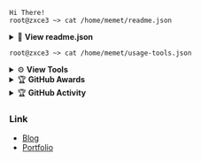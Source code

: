 
```shell
Hi There!
root@zxce3 ~> cat /home/memet/readme.json
```

<details>
  <summary>
    &#128214; <b>View readme.json</b>
  </summary>
  
```json
{
  "html_url": "https://github.com/Zxce3",
  "type": "User",
  "name": "Zxce3",
  "other_name": "memet",
  "blog": "Https://zxce3.blogspot.com",
  "location": "Riau",
  "email": "zxce3@protonmail.com",
  "hireable": null,
  "bio": "I'm just noob",
  "twitter_username": "Zxce3_",
  "telegram_username": "@Zxce3",
  "public_repos": 22,
  "public_gists": 0,
  "followers": 3,
  "following": 1,
  "created_at": "2019-11-04T03:13:58Z",
  "updated_at": "2021-05-28T10:14:29Z"
}
```
  </details>
  
```shell
root@zxce3 ~> cat /home/memet/usage-tools.json
```

<details>
  <summary>&#9881; <b>View Tools</b>
  </summary>

```json

{
  "OS": "Linux",
  "DISTRO" : [
    "Ubuntu", "20.04",
    "Android", "6.0/11",
    "Kali", "2020.02",
    "Mint", "20.2 UMA"
    ],
  "IDE": [
    "Sublime Text",
    "Atom",
    "Vscodium",
    "Nano",
    "Micro"
    ]
}

```
  </details>
  
<details>
    <summary>&#127942 <b>GitHub Awards</b></summary><br/>

![Github Trophy](https://github-profile-trophy.vercel.app/?username=zxce3)

</details>

<details>
    <summary>&#127942 <b>GitHub Activity</b></summary><br/>

![Metrics](https://metrics.lecoq.io/zxce3?template=classic&repositories.forks=true&languages=1&languages.colors=github&languages.threshold=0%25&config.timezone=Asia%2FJakarta)

</details>

### Link
- [Blog](https://zxce3.blogspot.com)
- [Portfolio](https://zxce3-projek.web.app)
